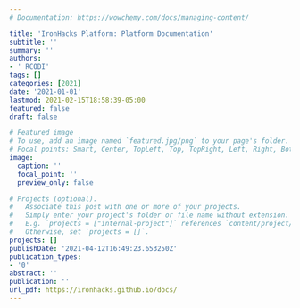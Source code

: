 ```yaml
---
# Documentation: https://wowchemy.com/docs/managing-content/

title: 'IronHacks Platform: Platform Documentation'
subtitle: ''
summary: ''
authors:
- ' RCODI'
tags: []
categories: [2021]
date: '2021-01-01'
lastmod: 2021-02-15T18:58:39-05:00
featured: false
draft: false

# Featured image
# To use, add an image named `featured.jpg/png` to your page's folder.
# Focal points: Smart, Center, TopLeft, Top, TopRight, Left, Right, BottomLeft, Bottom, BottomRight.
image:
  caption: ''
  focal_point: ''
  preview_only: false

# Projects (optional).
#   Associate this post with one or more of your projects.
#   Simply enter your project's folder or file name without extension.
#   E.g. `projects = ["internal-project"]` references `content/project/deep-learning/index.md`.
#   Otherwise, set `projects = []`.
projects: []
publishDate: '2021-04-12T16:49:23.653250Z'
publication_types:
- '0'
abstract: ''
publication: ''
url_pdf: https://ironhacks.github.io/docs/
---
```

